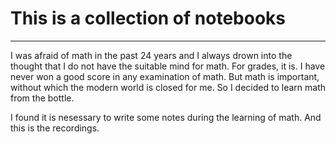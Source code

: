 # This is a collection of notebooks
-----
I was afraid of math in the past 24 years and I always drown into the thought that I do not have the suitable mind for math. For grades, it is. I have never won a good score in any examination of math. But math is important, without which the modern world is closed for me. So I decided to learn math from the bottle.

I found it is nesessary to write some notes during the learning of math. And this is the recordings.